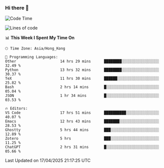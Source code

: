 ### Hi there 👋

<!--
**nicehiro/nicehiro** is a ✨ _special_ ✨ repository because its `README.md` (this file) appears on your GitHub profile.

Here are some ideas to get you started:

- 🔭 I’m currently working on ...
- 🌱 I’m currently learning ...
- 👯 I’m looking to collaborate on ...
- 🤔 I’m looking for help with ...
- 💬 Ask me about ...
- 📫 How to reach me: ...
- 😄 Pronouns: ...
- ⚡ Fun fact: ...
-->

<!--START_SECTION:waka-->
![Code Time](http://img.shields.io/badge/Code%20Time-540%20hrs%2021%20mins-blue)

![Lines of code](https://img.shields.io/badge/From%20Hello%20World%20I%27ve%20Written-1.6%20million%20lines%20of%20code-blue)

📊 **This Week I Spent My Time On** 

```text
🕑︎ Time Zone: Asia/Hong_Kong

💬 Programming Languages: 
Other                    14 hrs 29 mins      ████████░░░░░░░░░░░░░░░░░   32.49 % 
Python                   13 hrs 32 mins      ████████░░░░░░░░░░░░░░░░░   30.37 % 
TeX                      11 hrs 30 mins      ██████░░░░░░░░░░░░░░░░░░░   25.82 % 
Bash                     2 hrs 14 mins       █░░░░░░░░░░░░░░░░░░░░░░░░   05.04 % 
JSON                     1 hr 34 mins        █░░░░░░░░░░░░░░░░░░░░░░░░   03.53 % 

🔥 Editors: 
VS Code                  17 hrs 51 mins      ██████████░░░░░░░░░░░░░░░   40.07 % 
Emacs                    12 hrs 43 mins      ███████░░░░░░░░░░░░░░░░░░   28.53 % 
Ghostty                  5 hrs 44 mins       ███░░░░░░░░░░░░░░░░░░░░░░   12.89 % 
Zotero                   5 hrs               ███░░░░░░░░░░░░░░░░░░░░░░   11.25 % 
ChatGPT                  2 hrs 31 mins       █░░░░░░░░░░░░░░░░░░░░░░░░   05.66 % 
```


 Last Updated on 17/04/2025 21:17:25 UTC
<!--END_SECTION:waka-->
